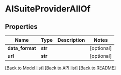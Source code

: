 # AISuiteProviderAllOf


## Properties
Name | Type | Description | Notes
------------ | ------------- | ------------- | -------------
**data_format** | **str** |  | [optional] 
**url** | **str** |  | [optional] 

[[Back to Model list]](../README.md#documentation-for-models) [[Back to API list]](../README.md#documentation-for-api-endpoints) [[Back to README]](../README.md)


